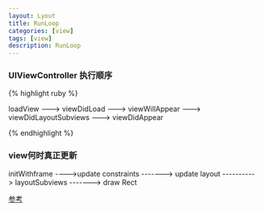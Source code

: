 ```yaml
---
layout: Lyout
title: RunLoop
categories: [view]
tags: [view]
description: RunLoop
---
```


<h3>UIViewController 执行顺序</h3>

{% highlight ruby %}

loadView ---> viewDidLoad ---> viewWillAppear ---> viewDidLayoutSubviews ---> viewDidAppear

{% endhighlight %}


<h3>view何时真正更新</h3>

initWithframe ---->update constraints -------> update layout ----------> layoutSubviews -------> draw Rect




<a href="http://tech.gc.com/demystifying-ios-layout/" target="_blank">参考</a>

